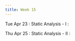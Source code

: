 ```yaml
---
title: Week 15
---
```


Tue Apr 23
: Static Analysis - I
  : []()

Thu Apr 25
: Static Analysis - II
  : []()

